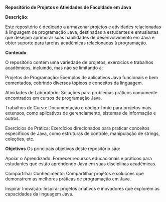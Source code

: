 **Repositório de Projetos e Atividades de Faculdade em Java**



**Descrição**:

Este repositório é dedicado a armazenar projetos e atividades relacionadas à linguagem de programação Java, destinadas a estudantes e entusiastas que desejam aprimorar suas habilidades de desenvolvimento em Java e obter suporte para tarefas acadêmicas relacionadas à programação.

**Conteúdo**:

O repositório contém uma variedade de projetos, exercícios e trabalhos acadêmicos, incluindo, mas não se limitando a:

Projetos de Programação: Exemplos de aplicativos Java funcionais e bem comentados, cobrindo diversos tópicos e conceitos da linguagem.

Atividades de Laboratório: Soluções para problemas práticos comumente encontrados em cursos de programação Java.

Trabalhos de Curso: Documentação e código-fonte para projetos mais extensos, como aplicativos de gerenciamento, sistemas de informação e outros.

Exercícios de Prática: Exercícios direcionados para praticar conceitos específicos de Java, como estruturas de controle, manipulação de strings, coleções, etc.

**Objetivos**
Os principais objetivos deste repositório são:

Apoiar o Aprendizado: Fornecer recursos educacionais e práticos para estudantes que estão aprendendo Java em suas disciplinas acadêmicas.

Compartilhar Conhecimento: Compartilhar projetos e soluções que demonstrem as melhores práticas de programação em Java.

Inspirar Inovação: Inspirar projetos criativos e inovadores que explorem as capacidades da linguagem Java.

